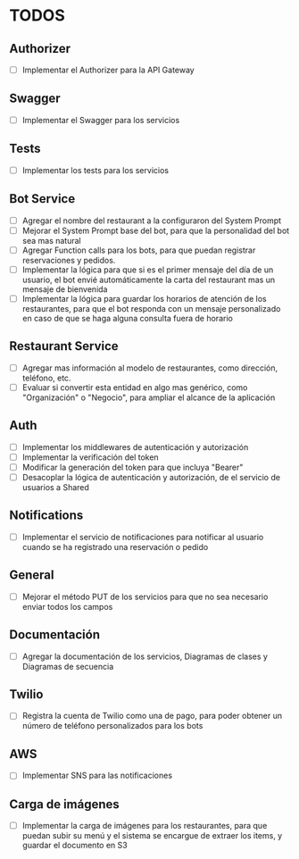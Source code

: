 # TODOS

## Authorizer

- [ ] Implementar el Authorizer para la API Gateway

## Swagger

- [ ] Implementar el Swagger para los servicios

## Tests

- [ ] Implementar los tests para los servicios

## Bot Service

- [ ] Agregar el nombre del restaurant a la configuraron del System Prompt
- [ ] Mejorar el System Prompt base del bot, para que la personalidad del bot sea mas natural
- [ ] Agregar Function calls para los bots, para que puedan registrar reservaciones y pedidos.
- [ ] Implementar la lógica para que si es el primer mensaje del día de un usuario, el bot envié automáticamente la carta del restaurant mas un mensaje de bienvenida
- [ ] Implementar la lógica para guardar los horarios de atención de los restaurantes, para que el bot responda con un mensaje personalizado en caso de que se haga alguna consulta fuera de horario

## Restaurant Service

- [ ] Agregar mas información al modelo de restaurantes, como dirección, teléfono, etc.
- [ ] Evaluar si convertir esta entidad en algo mas genérico, como "Organización" o "Negocio", para ampliar el alcance de la aplicación

## Auth

- [ ] Implementar los middlewares de autenticación y autorización
- [ ] Implementar la verificación del token
- [ ] Modificar la generación del token para que incluya "Bearer"
- [ ] Desacoplar la lógica de autenticación y autorización, de el servicio de usuarios a Shared

## Notifications

- [ ] Implementar el servicio de notificaciones para notificar al usuario cuando se ha registrado una reservación o pedido

## General

- [ ] Mejorar el método PUT de los servicios para que no sea necesario enviar todos los campos

## Documentación

- [ ] Agregar la documentación de los servicios, Diagramas de clases y Diagramas de secuencia

## Twilio

- [ ] Registra la cuenta de Twilio como una de pago, para poder obtener un número de teléfono personalizados para los bots

## AWS

- [ ] Implementar SNS para las notificaciones

## Carga de imágenes

- [ ] Implementar la carga de imágenes para los restaurantes, para que puedan subir su menú y el sistema se encargue de extraer los items, y guardar el documento en S3 